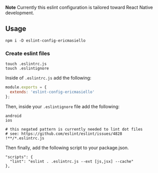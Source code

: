 **Note** Currently this eslint configuration is tailored toward React Native development.

## Usage

```shell
npm i -D eslint-config-ericmasiello
```

### Create eslint files
```shell
touch .eslintrc.js
touch .eslintignore
```

Inside of `.eslintrc.js` add the following:

```js
module.exports = {
  extends: 'eslint-config-ericmasiello'
};
```

Then, inside your `.eslintignore` file add the following:

```
android
ios

# this negated pattern is currently needed to lint dot files
# see: https://github.com/eslint/eslint/issues/4828
!**/*.eslintrc.js
```

Then finally, add the following script to your package.json.

```
"scripts": {  
  "lint": "eslint . .eslintrc.js --ext [js,jsx] --cache"
},
```
